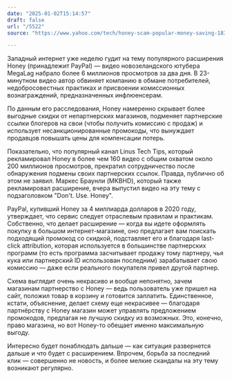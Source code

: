 ```yaml
---
date: "2025-01-02T15:14:57"
draft: false
url: "/5522"
source: "https://www.yahoo.com/tech/honey-scam-popular-money-saving-183326760.html?guccounter=1"

---
```


Западный интернет уже неделю гудит на тему популярного расширения Honey (принадлежит PayPal) — видео новозеландского ютубера MegaLag набрало более 6 миллионов просмотров за два дня. В 23-минутном видео автор обвиняет компанию в обмане потребителей, недобросовестных практиках и присвоении комиссионных вознаграждений, предназначенных инфлюенсерам.

По данным его расследования, Honey намеренно скрывает более выгодные скидки от непартнерских магазинов, подменяет партнерские ссылки блогеров на свои (чтобы получить комиссию с продаж) и использует несанкционированные промокоды, что вынуждает продавцов повышать цены для компенсации потерь.

Показательно, что популярный канал Linus Tech Tips, который рекламировал Honey в более чем 160 видео с общим охватом около 200 миллионов просмотров, прекратил сотрудничество после обнаружения подмены своих партнерских ссылок. Правда, публично об этом не заявил. Маркес Браунли (MKBHD), который также рекламировал расширение, вчера выпустил видео на эту тему с подзаголовком "Don't. Use. Honey". 

PayPal, купивший Honey за 4 миллиарда долларов в 2020 году, утверждает, что сервис следует отраслевым правилам и практикам. Собственно, что делает расширение — когда вы идете оформлять покупку в большом интернет-магазине, оно предлагает вам поискать подходящий промокод со скидкой, подставляет его и благодаря last-click attribution, которая используется в большинстве партнерских программ (то есть программа засчитывает продажу тому партнеру, чья кука или партнерский ID использован последним) зарабатывает свою комиссию — даже если реального покупателя привел другой партнер. 

Схема выглядит очень некрасиво и вообще непонятно, зачем магазинам партнерство с Honey — ведь пользователь уже пришел на сайт, положил товар в корзину и готовится заплатить. Единственное, кстати, объяснение, делает схему еще некрасивее — благодаря партнёрству с Honey магазин может управлять предложением промокодов, предлагая не лучшую скидку из возможных. Это, конечно, право магазина, но вот Honey-то обещает именно максимальную выгоду.

Интересно будет понаблюдать дальше — как ситуация развернется дальше и что будет с расширением. Впрочем, борьба за последний клик — совершенно не новость, и более мелкие скандалы на эту тему возникают регулярно.
